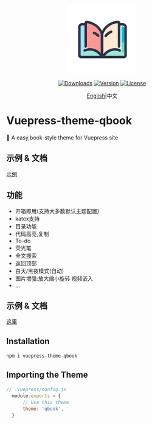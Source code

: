 <p align="center">
    <img width="180" src="./assets/icon.png" alt="logo">
</p>
<p align="center">
<a href="#"><img src="https://img.shields.io/npm/dt/vuepress-theme-qbook.svg" alt="Downloads"></a>
  <a href="https://www.npmjs.com/package/vuepress-theme-qbook"><img src="https://img.shields.io/npm/v/vuepress-theme-qbook.svg" alt="Version"></a>
  <a href="https://github.com/vuejs/vuepress-theme-qbook/blob/master/LICENSE"><img src="https://img.shields.io/npm/l/vuepress-theme-qbook.svg" alt="License"></a>
</p>

<div align="center">
  <a href="https://github.com/open17/vuepress-theme-qbook/blob/master/README.md"><span>English</span></a>|中文
</div>

# Vuepress-theme-qbook
🍉 A easy,book-style theme for Vuepress site 

## 示例 & 文档
[示例](https://open17.github.io/vuepress-theme-qbook/)

## 功能
- 开箱即用(支持大多数默认主题配置)
- katex支持
- 目录功能
- 代码高亮,复制
- To-do
- 荧光笔
- 全文搜索
- 返回顶部
- 白天/黑夜模式(自动)
- 图片增强:放大缩小旋转
  视频嵌入
- ...


## 示例 & 文档
[这里](https://open17.github.io/vuepress-theme-qbook/)

## Installation
```
npm i vuepress-theme-qbook
```
## Importing the Theme
```js
// .vuepress/config.js
  module.exports = {
      // Use this theme
      theme: 'qbook',
  }
```

